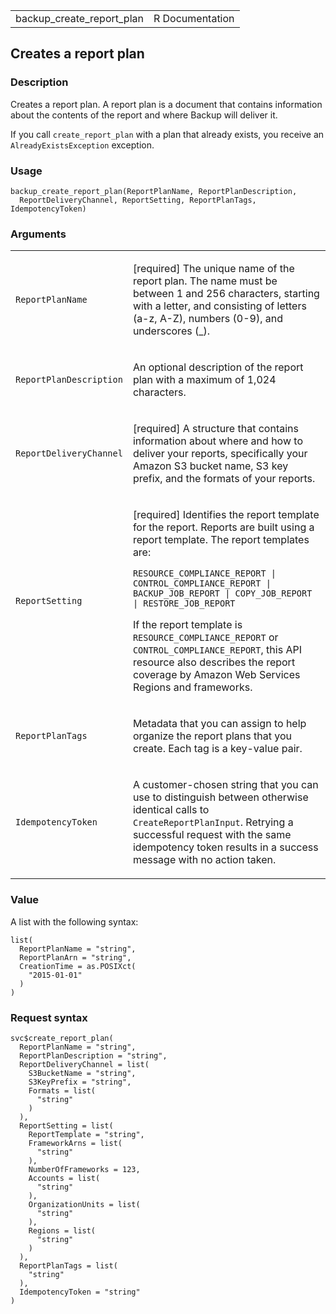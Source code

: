 <table style="width: 100%;">
<tbody>
<tr class="odd">
<td>backup_create_report_plan</td>
<td style="text-align: right;">R Documentation</td>
</tr>
</tbody>
</table>

## Creates a report plan

### Description

Creates a report plan. A report plan is a document that contains
information about the contents of the report and where Backup will
deliver it.

If you call `create_report_plan` with a plan that already exists, you
receive an `AlreadyExistsException` exception.

### Usage

    backup_create_report_plan(ReportPlanName, ReportPlanDescription,
      ReportDeliveryChannel, ReportSetting, ReportPlanTags, IdempotencyToken)

### Arguments

<table>
<colgroup>
<col style="width: 35%" />
<col style="width: 65%" />
</colgroup>
<tbody>
<tr class="odd">
<td><code
id="backup_create_report_plan_:_ReportPlanName">ReportPlanName</code></td>
<td><p>[required] The unique name of the report plan. The name must be
between 1 and 256 characters, starting with a letter, and consisting of
letters (a-z, A-Z), numbers (0-9), and underscores (_).</p></td>
</tr>
<tr class="even">
<td><code
id="backup_create_report_plan_:_ReportPlanDescription">ReportPlanDescription</code></td>
<td><p>An optional description of the report plan with a maximum of
1,024 characters.</p></td>
</tr>
<tr class="odd">
<td><code
id="backup_create_report_plan_:_ReportDeliveryChannel">ReportDeliveryChannel</code></td>
<td><p>[required] A structure that contains information about where and
how to deliver your reports, specifically your Amazon S3 bucket name, S3
key prefix, and the formats of your reports.</p></td>
</tr>
<tr class="even">
<td><code
id="backup_create_report_plan_:_ReportSetting">ReportSetting</code></td>
<td><p>[required] Identifies the report template for the report. Reports
are built using a report template. The report templates are:</p>
<p><code>RESOURCE_COMPLIANCE_REPORT | CONTROL_COMPLIANCE_REPORT | BACKUP_JOB_REPORT | COPY_JOB_REPORT | RESTORE_JOB_REPORT</code></p>
<p>If the report template is <code>RESOURCE_COMPLIANCE_REPORT</code> or
<code>CONTROL_COMPLIANCE_REPORT</code>, this API resource also describes
the report coverage by Amazon Web Services Regions and
frameworks.</p></td>
</tr>
<tr class="odd">
<td><code
id="backup_create_report_plan_:_ReportPlanTags">ReportPlanTags</code></td>
<td><p>Metadata that you can assign to help organize the report plans
that you create. Each tag is a key-value pair.</p></td>
</tr>
<tr class="even">
<td><code
id="backup_create_report_plan_:_IdempotencyToken">IdempotencyToken</code></td>
<td><p>A customer-chosen string that you can use to distinguish between
otherwise identical calls to <code>CreateReportPlanInput</code>.
Retrying a successful request with the same idempotency token results in
a success message with no action taken.</p></td>
</tr>
</tbody>
</table>

### Value

A list with the following syntax:

    list(
      ReportPlanName = "string",
      ReportPlanArn = "string",
      CreationTime = as.POSIXct(
        "2015-01-01"
      )
    )

### Request syntax

    svc$create_report_plan(
      ReportPlanName = "string",
      ReportPlanDescription = "string",
      ReportDeliveryChannel = list(
        S3BucketName = "string",
        S3KeyPrefix = "string",
        Formats = list(
          "string"
        )
      ),
      ReportSetting = list(
        ReportTemplate = "string",
        FrameworkArns = list(
          "string"
        ),
        NumberOfFrameworks = 123,
        Accounts = list(
          "string"
        ),
        OrganizationUnits = list(
          "string"
        ),
        Regions = list(
          "string"
        )
      ),
      ReportPlanTags = list(
        "string"
      ),
      IdempotencyToken = "string"
    )
